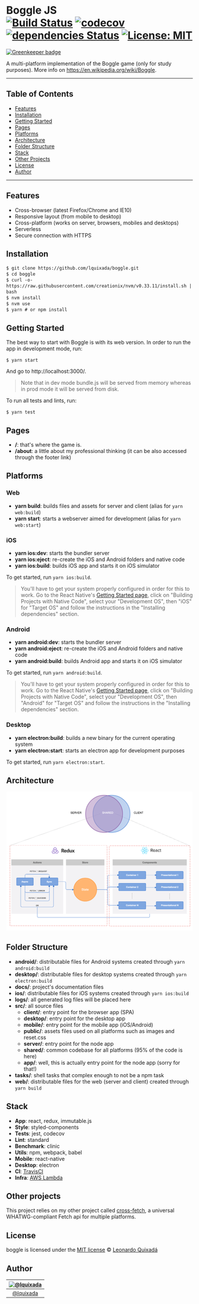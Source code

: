 Boggle JS<br>
[![Build Status](https://travis-ci.org/lquixada/boggle.svg?branch=master)](https://travis-ci.org/lquixada/boggle)
[![codecov](https://codecov.io/gh/lquixada/boggle/branch/master/graph/badge.svg)](https://codecov.io/gh/lquixada/boggle)
[![dependencies Status](https://david-dm.org/lquixada/boggle/status.svg)](https://david-dm.org/lquixada/boggle)
[![License: MIT](https://img.shields.io/badge/License-MIT-blue.svg)](https://opensource.org/licenses/MIT)
================

[![Greenkeeper badge](https://badges.greenkeeper.io/lquixada/boggle.svg)](https://greenkeeper.io/)

A multi-platform implementation of the Boggle game (only for study purposes). More info on https://en.wikipedia.org/wiki/Boggle.

* * *

## Table of Contents

-   [Features](#features)
-   [Installation](#installation)
-   [Getting Started](#getting-started)
-   [Pages](#pages)
-   [Platforms](#platforms)
-   [Architecture](#architecture)
-   [Folder Structure](#folder-structure)
-   [Stack](#stack)
-   [Other Projects](#other-projects)
-   [License](#license)
-   [Author](#author)

* * *

## Features

* Cross-browser (latest Firefox/Chrome and IE10)
* Responsive layout (from mobile to desktop)
* Cross-platform (works on server, browsers, mobiles and desktops)
* Serverless
* Secure connection with HTTPS


## Installation

```
$ git clone https://github.com/lquixada/boggle.git
$ cd boggle
$ curl -o- https://raw.githubusercontent.com/creationix/nvm/v0.33.11/install.sh | bash
$ nvm install
$ nvm use
$ yarn # or npm install
```


## Getting Started

The best way to start with Boggle is with its web version. In order to run the app in development mode, run:

```
$ yarn start
```

And go to http://localhost:3000/.

> Note that in dev mode bundle.js will be served from memory whereas in prod mode it will be served from disk.

To run all tests and lints, run:

```
$ yarn test
```


## Pages

* **/**: that's where the game is.
* **/about**: a little about my professional thinking (it can be also accessed through the footer link)


## Platforms

### Web

* **yarn build**: builds files and assets for server and client (alias for `yarn web:build`)
* **yarn start**: starts a webserver aimed for development (alias for `yarn web:start`)


### iOS

* **yarn ios:dev**: starts the bundler server
* **yarn ios:eject**: re-create the iOS and Android folders and native code
* **yarn ios:build**: builds iOS app and starts it on iOS simulator

To get started, run `yarn ios:build`.

> You'll have to get your system properly configured in order for this to work. Go to the React Native's [Getting Started page](https://facebook.github.io/react-native/docs/getting-started.html), click on "Building Projects with Native Code", select your "Development OS", then "iOS" for "Target OS" and follow the instructions in the "Installing dependencies" section.


### Android

* **yarn android:dev**: starts the bundler server
* **yarn android:eject**: re-create the iOS and Android folders and native code
* **yarn android:build**: builds Android app and starts it on iOS simulator

To get started, run `yarn android:build`.

> You'll have to get your system properly configured in order for this to work. Go to the React Native's [Getting Started page](https://facebook.github.io/react-native/docs/getting-started.html), click on "Building Projects with Native Code", select your "Development OS", then "Android" for "Target OS" and follow the instructions in the "Installing dependencies" section.


### Desktop

* **yarn electron:build**: builds a new binary for the current operating system
* **yarn electron:start**: starts an electron app for development purposes

To get started, run `yarn electron:start`.


## Architecture

![Architecture](./docs/architecture.png)


## Folder Structure

* **android/**: distributable files for Android systems created through `yarn android:build`
* **desktop/**: distributable files for desktop systems created through `yarn electron:build`
* **docs/**: project's documentation files
* **ios/**: distributable files for iOS systems created through `yarn ios:build`
* **logs/**: all generated log files will be placed here
* **src/**: all source files
  * **client/**: entry point for the browser app (SPA)
  * **desktop/**: entry point for the desktop app
  * **mobile/**: entry point for the mobile app (iOS/Android)
  * **public/**: assets files used on all platforms such as images and reset.css
  * **server/**: entry point for the node app
  * **shared/**: common codebase for all platforms (95% of the code is here)
  * **app/**: well, this is actually entry point for the node app (sorry for that!)
* **tasks/**: shell tasks that complex enough to not be a npm task
* **web/**: distributable files for the web (server and client) created through `yarn build`


## Stack

* **App**: react, redux, immutable.js
* **Style**: styled-components
* **Tests**: jest, codecov
* **Lint**: standard
* **Benchmark**: clinic
* **Utils**: npm, webpack, babel
* **Mobile**: react-native
* **Desktop**: electron
* **CI**: [TravisCI](https://travis-ci.org/lquixada/boggle/)
* **Infra**: [AWS Lambda](https://aws.amazon.com/serverless/)


## Other projects

This project relies on my other project called [cross-fetch](https://github.com/lquixada/cross-fetch), a universal WHATWG-compliant Fetch api for multiple platforms.


## License

boggle is licensed under the [MIT license](https://github.com/lquixada/boggle/blob/master/LICENSE) © [Leonardo Quixadá](https://twitter.com/lquixada/)


## Author

|[![@lquixada](https://avatars0.githubusercontent.com/u/195494?v=4&s=96)](https://github.com/lquixada)|
|:---:|
|[@lquixada](http://www.github.com/lquixada)|
